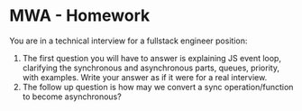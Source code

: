 # MWA - Homework
You are in a technical interview for a fullstack engineer position:
1. The first question you will have to answer is explaining JS event loop, clarifying the synchronous and asynchronous parts, queues, priority, with examples. Write your answer as if it were for a real interview.
2. The follow up question is how may we convert a sync operation/function to become asynchronous?
